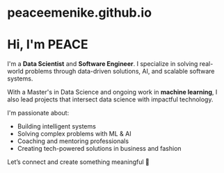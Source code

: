 # peaceemenike.github.io

# Hi, I'm PEACE

I'm a **Data Scientist** and **Software Engineer**. I specialize in solving real-world problems through data-driven solutions, AI, and scalable software systems.

With a Master's in Data Science and ongoing work in **machine learning**, I also lead projects that intersect data science with impactful technology.

I'm passionate about:
- Building intelligent systems
- Solving complex problems with ML & AI
- Coaching and mentoring professionals
- Creating tech-powered solutions in business and fashion

Let’s connect and create something meaningful 🤝
